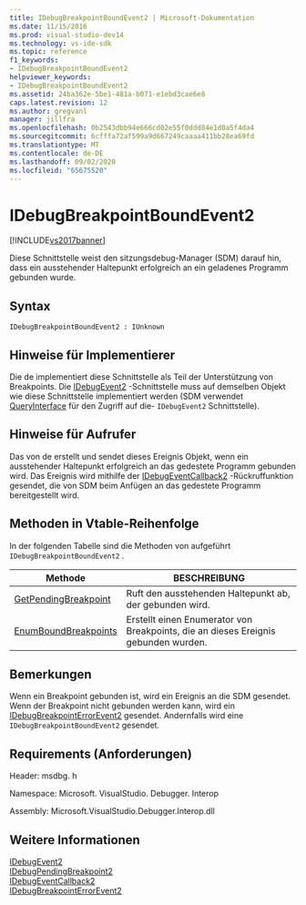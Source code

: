 ```yaml
---
title: IDebugBreakpointBoundEvent2 | Microsoft-Dokumentation
ms.date: 11/15/2016
ms.prod: visual-studio-dev14
ms.technology: vs-ide-sdk
ms.topic: reference
f1_keywords:
- IDebugBreakpointBoundEvent2
helpviewer_keywords:
- IDebugBreakpointBoundEvent2
ms.assetid: 24ba362e-5be1-481a-b071-e1ebd3cae6e8
caps.latest.revision: 12
ms.author: gregvanl
manager: jillfra
ms.openlocfilehash: 0b2543dbb94e666cd02e55f0ddd84e1d0a5f4da4
ms.sourcegitcommit: 6cfffa72af599a9d667249caaaa411bb28ea69fd
ms.translationtype: MT
ms.contentlocale: de-DE
ms.lasthandoff: 09/02/2020
ms.locfileid: "65675520"
---
```

# <a name="idebugbreakpointboundevent2"></a>IDebugBreakpointBoundEvent2
[!INCLUDE[vs2017banner](../../../includes/vs2017banner.md)]

Diese Schnittstelle weist den sitzungsdebug-Manager (SDM) darauf hin, dass ein ausstehender Haltepunkt erfolgreich an ein geladenes Programm gebunden wurde.  
  
## <a name="syntax"></a>Syntax  
  
```  
IDebugBreakpointBoundEvent2 : IUnknown  
```  
  
## <a name="notes-for-implementers"></a>Hinweise für Implementierer  
 Die de implementiert diese Schnittstelle als Teil der Unterstützung von Breakpoints. Die [IDebugEvent2](../../../extensibility/debugger/reference/idebugevent2.md) -Schnittstelle muss auf demselben Objekt wie diese Schnittstelle implementiert werden (SDM verwendet [QueryInterface](https://msdn.microsoft.com/library/62fce95e-aafa-4187-b50b-e6611b74c3b3) für den Zugriff auf die- `IDebugEvent2` Schnittstelle).  
  
## <a name="notes-for-callers"></a>Hinweise für Aufrufer  
 Das von de erstellt und sendet dieses Ereignis Objekt, wenn ein ausstehender Haltepunkt erfolgreich an das gedestete Programm gebunden wird. Das Ereignis wird mithilfe der [IDebugEventCallback2](../../../extensibility/debugger/reference/idebugeventcallback2.md) -Rückruffunktion gesendet, die von SDM beim Anfügen an das gedestete Programm bereitgestellt wird.  
  
## <a name="methods-in-vtable-order"></a>Methoden in Vtable-Reihenfolge  
 In der folgenden Tabelle sind die Methoden von aufgeführt `IDebugBreakpointBoundEvent2` .  
  
|Methode|BESCHREIBUNG|  
|------------|-----------------|  
|[GetPendingBreakpoint](../../../extensibility/debugger/reference/idebugbreakpointboundevent2-getpendingbreakpoint.md)|Ruft den ausstehenden Haltepunkt ab, der gebunden wird.|  
|[EnumBoundBreakpoints](../../../extensibility/debugger/reference/idebugbreakpointboundevent2-enumboundbreakpoints.md)|Erstellt einen Enumerator von Breakpoints, die an dieses Ereignis gebunden wurden.|  
  
## <a name="remarks"></a>Bemerkungen  
 Wenn ein Breakpoint gebunden ist, wird ein Ereignis an die SDM gesendet. Wenn der Breakpoint nicht gebunden werden kann, wird ein [IDebugBreakpointErrorEvent2](../../../extensibility/debugger/reference/idebugbreakpointerrorevent2.md) gesendet. Andernfalls wird eine `IDebugBreakpointBoundEvent2` gesendet.  
  
## <a name="requirements"></a>Requirements (Anforderungen)  
 Header: msdbg. h  
  
 Namespace: Microsoft. VisualStudio. Debugger. Interop  
  
 Assembly: Microsoft.VisualStudio.Debugger.Interop.dll  
  
## <a name="see-also"></a>Weitere Informationen  
 [IDebugEvent2](../../../extensibility/debugger/reference/idebugevent2.md)   
 [IDebugPendingBreakpoint2](../../../extensibility/debugger/reference/idebugpendingbreakpoint2.md)   
 [IDebugEventCallback2](../../../extensibility/debugger/reference/idebugeventcallback2.md)   
 [IDebugBreakpointErrorEvent2](../../../extensibility/debugger/reference/idebugbreakpointerrorevent2.md)
